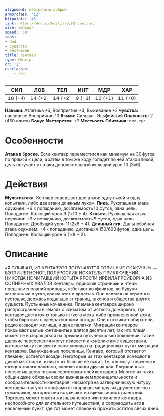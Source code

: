 ```yaml
---
alignment: нейтрально-добрый
armorclass: '12'
hitpoints: '45'
link: https://dnd.su/bestiary/52-centaur/
size: Большой
speed: '50'
tags:
- dnd
- существо
- бестиарий
title: Кентавр
type: Монстр
cr: '2'
cssclasses:
    - dnd
---
```



| СИЛ | ЛОВ | ТЕЛ | ИНТ | МДР | ХАР |
|---|---|---|---|---|---|
| 18 (+4) | 14 (+2) | 14 (+2) | 9 (-1) | 13 (+1) | 11 (+0) |
**Навыки:** Атлетика +6, Восприятие +3, Выживание +3
**Чувства:** пассивное Восприятие 13
**Языки:** Сильван, Эльфийский
**Опасность:** 2 (450 опыта)
**Бонус Мастерства:** +2
**Местность Обитания:** лес, луг


# Особенности
**Атака в броске.** Если кентавр переместится как минимум на 30 футов по прямой к цели, а затем в том же ходу попадет по ней атакой пикой, цель получает от атаки дополнительный колющий урон 10 (3к6).


# Действия
**Мультиатака.** Кентавр совершает две атаки: одну пикой и одну копытами, либо две атаки длинным луком.
**Пика.** Рукопашная атака оружием: +6 к попаданию, досягаемость 10 футов, одна цель. Попадание: Колющий урон 9 (1к10 + 4).
**Копыта.** Рукопашная атака оружием: +6 к попаданию, досягаемость 5 футов, одна цель. Попадание: Дробящий урон 11 (2к6 + 4).
**Длинный лук.** Дальнобойная атака оружием: +4 к попаданию, дистанция 150/600 футов, одна цель. Попадание: Колющий урон 6 (1к8 + 2).


# Описание
«Я СЛЫШАЛ, ИЗ КЕНТАВРОВ ПОЛУЧАЮТСЯ ОТЛИЧНЫЕ СКАКУНЫ!» — БЭТЛИ ЛЕТНОНОГ, ПОЛУРОСЛИК ИСКАТЕЛЬ ПРИКЛЮЧЕНИЙ, НИКОГДА НЕ ЧИТАВШИЙ КОПЫТА ЯРОСТИ ИРВИЛА ГРЭЙБОРНА ИЗ СОЛНЕЧНЫХ УВАЛОВ Кентавры, одинокие странники и чтецы предзнаменований природы, избегают конфликтов, но будучи загнанными в угол, сражаются с яростью. Они селятся на огромных пустошах, держась подальше от границ, законов и общества других существ. Пустынные кочевники. Племена кентавров широко распространены в землях с климатом от мягкого до жаркого, где кентавру достаточно только легкого меха, либо промасленной кожи, чтобы бороться с превратностями погоды. Они охотники-собиратели, редко возводят жилища, и даже палатки. Миграции кентавров покрывают целые континенты и длятся десятки лет, так что племя может не возвращаться на прежний путь несколько поколений. Такие далекие переселения могут привести к конфликтам с существами, которые могут возвести свои жилища на традиционных путях миграции кентавров. Вынужденные поселенцы. Кентавр, который отстает от племени, остается позади. Некоторые из этих кентавров исчезают в дикой местности, и никто их больше не видит. Те, кто могут перенести потерю своего племени, селятся среди других рас. Пограничные поселения ценят знания своих сожителей кентавров. Многие из таких общин даже обязаны своим выживанием проницательности и сообразительности кентавров. Несмотря на затворническую натуру, кентавры торгуют с эльфами и с караванами других дружественных гуманоидов, которых они встречают во время своих странствий. Торговец может спасти жизнь раненого или пожилого кентавра, неспособного для длительного путешествия, и сопроводить его в населенный пункт, где тот может спокойно прожить остаток своих дней.